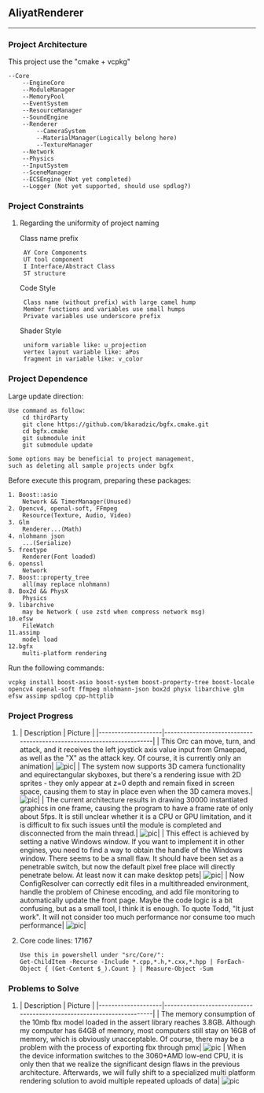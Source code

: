 ## AliyatRenderer
---
### Project Architecture
This project use the "cmake + vcpkg"

	--Core
		--EngineCore
		--ModuleManager
		--MemoryPool
		--EventSystem
		--ResourceManager
		--SoundEngine
		--Renderer
			--CameraSystem
			--MaterialManager(Logically belong here)
			--TextureManager
		--Network
		--Physics
		--InputSystem
		--SceneManager
		--ECSEngine (Not yet completed)
		--Logger (Not yet supported, should use spdlog?)

### Project Constraints
1. Regarding the uniformity of project naming
 
	Class name prefix

		AY Core Components
		UT tool component
		I Interface/Abstract Class
		ST structure

    Code Style

		Class name (without prefix) with large camel hump
		Member functions and variables use small humps
		Private variables use underscore prefix

	Shader Style

    	uniform variable like: u_projection
		vertex layout variable like: aPos
		fragment in variable like: v_color
### Project Dependence
Large update direction:
	
	Use command as follow:
		cd thirdParty
		git clone https://github.com/bkaradzic/bgfx.cmake.git
		cd bgfx.cmake
		git submodule init
		git submodule update

	Some options may be beneficial to project management,
	such as deleting all sample projects under bgfx

Before execute this program, preparing these packages:

	1. Boost::asio
		Network && TimerManager(Unused)
	2. Opencv4, openal-soft, FFmpeg
		Resource(Texture, Audio, Video)
	3. Glm
		Renderer...(Math)
	4. nlohmann json
		...(Serialize)
	5. freetype
		Renderer(Font loaded)
	6. openssl
		Network
	7. Boost::property_tree
		all(may replace nlohmann)
	8. Box2d && PhysX
		Physics
	9. libarchive
		may be Network ( use zstd when compress network msg)
	10.efsw
		FileWatch
	11.assimp
		model load
	12.bgfx
		multi-platform rendering

Run the following commands:

	vcpkg install boost-asio boost-system boost-property-tree boost-locale opencv4 openal-soft ffmpeg nlohmann-json box2d physx libarchive glm efsw assimp spdlog cpp-httplib 
### Project Progress
1. | Description               | Picture                                                                 |
|--------------------|----------------------------------------------------------------------|
| This Orc can move, turn, and attack, and it receives the left joystick axis value input from Gmaepad, as well as the "X" as the attack key. Of course, it is currently only an animation| ![pic](assets/core/.projectProgress/orc_controlled_by_gamepad.png)|
| The system now supports 3D camera functionality and equirectangular skyboxes, but there's a rendering issue with 2D sprites - they only appear at z=0 depth and remain fixed in screen space, causing them to stay in place even when the 3D camera moves.| ![pic](assets/core/.projectProgress/2D_orc&3D_Skybox.png)|
| The current architecture results in drawing 30000 instantiated graphics in one frame, causing the program to have a frame rate of only about 5fps. It is still unclear whether it is a CPU or GPU limitation, and it is difficult to fix such issues until the module is completed and disconnected from the main thread.| ![pic](assets/core/.projectProgress/A_problem_that_needs_to_be_solved.png)|
| This effect is achieved by setting a native Windows window. If you want to implement it in other engines, you need to find a way to obtain the handle of the Windows window. There seems to be a small flaw. It should have been set as a penetrable switch, but now the default pixel free place will directly penetrate below. At least now it can make desktop pets| ![pic](assets/core/.projectProgress/no_border_window&always_on_desktop_top.png)|
| Now ConfigResolver can correctly edit files in a multithreaded environment, handle the problem of Chinese encoding, and add file monitoring to automatically update the front page. Maybe the code logic is a bit confusing, but as a small tool, I think it is enough. To quote Todd, "It just work". It will not consider too much performance nor consume too much performance| ![pic](assets/core/.projectProgress/config_resolver.png)|
	
2. Core code lines: 17167
	
	   Use this in powershell under "src/Core/":
	   Get-ChildItem -Recurse -Include *.cpp,*.h,*.cxx,*.hpp | ForEach-Object { (Get-Content $_).Count } | Measure-Object -Sum
### Problems to Solve
1. | Description               | Picture                                                                 |
|--------------------|----------------------------------------------------------------------|
| The memory consumption of the 10mb fbx model loaded in the assert library reaches 3.8GB. Although my computer has 64GB of memory, most computers still stay on 16GB of memory, which is obviously unacceptable. Of course, there may be a problem with the process of exporting fbx through pmx| ![pic](assets/core/.problems/p1_model_load.png)
| When the device information switches to the 3060+AMD low-end CPU, it is only then that we realize the significant design flaws in the previous architecture. Afterwards, we will fully shift to a specialized multi platform rendering solution to avoid multiple repeated uploads of data| ![pic](assets/core/.problems/p2_render_thread.png)